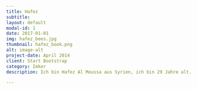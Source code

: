 ```yaml
---
title: Hafez
subtitle: 
layout: default
modal-id: 1
date: 2017-01-01
img: hafez_bees.jpg
thumbnail: hafez_book.png
alt: image-alt
project-date: April 2014
client: Start Bootstrap
category: Imker
description: Ich bin Hafez Al Moussa aus Syrien, ich bin 29 Jahre alt. Seit März 2017 ich beschäftige mich sehr gerne mit Townbee. Ich finde es ist ein tolles Projekt. Ich habe viel gelernt über die Bienen und habe freundliche Freunde kennen gelernt. Ich fühle mich traurig, dass viele Bienen jedes Jahr sterben und durch Townbee kann ich viel über dieses Problem erfahren.

---
```

